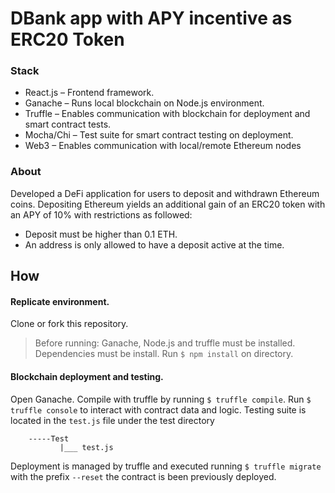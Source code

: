 # DBank app with APY incentive as ERC20 Token

### Stack

* React.js – Frontend framework.
* Ganache – Runs local blockchain on Node.js environment.
* Truffle – Enables communication with blockchain for deployment and smart contract tests.
* Mocha/Chi – Test suite for smart contract testing on deployment.
* Web3 – Enables communication with local/remote Ethereum nodes 

### About

Developed a DeFi application for users to deposit and withdrawn Ethereum coins. Depositing Ethereum yields an additional gain of an ERC20 token with an APY of 10% with restrictions as followed:

* Deposit must be higher than 0.1 ETH.
* An address is only allowed to have a deposit active at the time. 

## How

#### Replicate environment.

Clone or fork this repository. 
> Before running: Ganache, Node.js and truffle must be installed.
> Dependencies must be install. Run `$ npm install` on directory.
	
#### Blockchain deployment and testing. 
	
Open Ganache.
Compile with truffle by running  `$ truffle compile`.
Run `$ truffle console` to interact with contract data and logic.
Testing suite is located in the `test.js` file under the test directory 
```
	-----Test
	       |___ test.js
```
           
Deployment is managed by truffle and executed running `$ truffle migrate` with the prefix  `--reset` the contract is been previously deployed.
